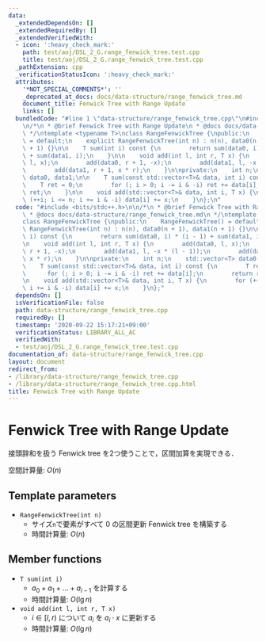 ```yaml
---
data:
  _extendedDependsOn: []
  _extendedRequiredBy: []
  _extendedVerifiedWith:
  - icon: ':heavy_check_mark:'
    path: test/aoj/DSL_2_G.range_fenwick_tree.test.cpp
    title: test/aoj/DSL_2_G.range_fenwick_tree.test.cpp
  _pathExtension: cpp
  _verificationStatusIcon: ':heavy_check_mark:'
  attributes:
    '*NOT_SPECIAL_COMMENTS*': ''
    _deprecated_at_docs: docs/data-structure/range_fenwick_tree.md
    document_title: Fenwick Tree with Range Update
    links: []
  bundledCode: "#line 1 \"data-structure/range_fenwick_tree.cpp\"\n#include <bits/stdc++.h>\n\
    \n/*\n * @brief Fenwick Tree with Range Update\n * @docs docs/data-structure/range_fenwick_tree.md\n\
    \ */\ntemplate <typename T>\nclass RangeFenwickTree {\npublic:\n    RangeFenwickTree()\
    \ = default;\n    explicit RangeFenwickTree(int n) : n(n), data0(n + 1), data1(n\
    \ + 1) {}\n\n    T sum(int i) const {\n        return sum(data0, i) * (i - 1)\
    \ + sum(data1, i);\n    }\n\n    void add(int l, int r, T x) {\n        add(data0,\
    \ l, x);\n        add(data0, r + 1, -x);\n        add(data1, l, -x * (l - 1));\n\
    \        add(data1, r + 1, x * r);\n    }\n\nprivate:\n    int n;\n    std::vector<T>\
    \ data0, data1;\n\n    T sum(const std::vector<T>& data, int i) const {\n    \
    \    T ret = 0;\n        for (; i > 0; i -= i & -i) ret += data[i];\n        return\
    \ ret;\n    }\n\n    void add(std::vector<T>& data, int i, T x) {\n        for\
    \ (++i; i <= n; i += i & -i) data[i] += x;\n    }\n};\n"
  code: "#include <bits/stdc++.h>\n\n/*\n * @brief Fenwick Tree with Range Update\n\
    \ * @docs docs/data-structure/range_fenwick_tree.md\n */\ntemplate <typename T>\n\
    class RangeFenwickTree {\npublic:\n    RangeFenwickTree() = default;\n    explicit\
    \ RangeFenwickTree(int n) : n(n), data0(n + 1), data1(n + 1) {}\n\n    T sum(int\
    \ i) const {\n        return sum(data0, i) * (i - 1) + sum(data1, i);\n    }\n\
    \n    void add(int l, int r, T x) {\n        add(data0, l, x);\n        add(data0,\
    \ r + 1, -x);\n        add(data1, l, -x * (l - 1));\n        add(data1, r + 1,\
    \ x * r);\n    }\n\nprivate:\n    int n;\n    std::vector<T> data0, data1;\n\n\
    \    T sum(const std::vector<T>& data, int i) const {\n        T ret = 0;\n  \
    \      for (; i > 0; i -= i & -i) ret += data[i];\n        return ret;\n    }\n\
    \n    void add(std::vector<T>& data, int i, T x) {\n        for (++i; i <= n;\
    \ i += i & -i) data[i] += x;\n    }\n};"
  dependsOn: []
  isVerificationFile: false
  path: data-structure/range_fenwick_tree.cpp
  requiredBy: []
  timestamp: '2020-09-22 15:17:21+09:00'
  verificationStatus: LIBRARY_ALL_AC
  verifiedWith:
  - test/aoj/DSL_2_G.range_fenwick_tree.test.cpp
documentation_of: data-structure/range_fenwick_tree.cpp
layout: document
redirect_from:
- /library/data-structure/range_fenwick_tree.cpp
- /library/data-structure/range_fenwick_tree.cpp.html
title: Fenwick Tree with Range Update
---
```

# Fenwick Tree with Range Update

接頭辞和を扱う Fenwick tree を2つ使うことで，区間加算を実現できる．

空間計算量: $O(n)$

## Template parameters

- `RangeFenwickTree(int n)`
    - サイズ`n`で要素がすべて $0$ の区間更新 Fenwick tree を構築する
    - 時間計算量: $O(n)$

## Member functions

- `T sum(int i)`
    - $a_0 + a_1 + \dots + a_{i-1}$ を計算する
    - 時間計算量: $O(\lg n)$
- `void add(int l, int r, T x)`
    - $i \in [l, r)$ について $a_i$ を $a_i \cdot x$ に更新する
    - 時間計算量: $O(\lg n)$